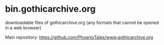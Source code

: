 # bin.gothicarchive.org
downloadable files of gothicarchive.org (any formats that cannot be opened in a web browser)

Main repository: https://github.com/PhoenixTales/www.gothicarchive.org
